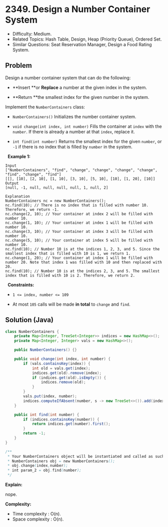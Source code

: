 # 2349. Design a Number Container System

- Difficulty: Medium.
- Related Topics: Hash Table, Design, Heap (Priority Queue), Ordered Set.
- Similar Questions: Seat Reservation Manager, Design a Food Rating System.

## Problem

Design a number container system that can do the following:


	
- **Insert **or **Replace** a number at the given index in the system.
	
- **Return **the smallest index for the given number in the system.


Implement the ```NumberContainers``` class:


	
- ```NumberContainers()``` Initializes the number container system.
	
- ```void change(int index, int number)``` Fills the container at ```index``` with the ```number```. If there is already a number at that ```index```, replace it.
	
- ```int find(int number)``` Returns the smallest index for the given ```number```, or ```-1``` if there is no index that is filled by ```number``` in the system.


 
**Example 1:**

```
Input
["NumberContainers", "find", "change", "change", "change", "change", "find", "change", "find"]
[[], [10], [2, 10], [1, 10], [3, 10], [5, 10], [10], [1, 20], [10]]
Output
[null, -1, null, null, null, null, 1, null, 2]

Explanation
NumberContainers nc = new NumberContainers();
nc.find(10); // There is no index that is filled with number 10. Therefore, we return -1.
nc.change(2, 10); // Your container at index 2 will be filled with number 10.
nc.change(1, 10); // Your container at index 1 will be filled with number 10.
nc.change(3, 10); // Your container at index 3 will be filled with number 10.
nc.change(5, 10); // Your container at index 5 will be filled with number 10.
nc.find(10); // Number 10 is at the indices 1, 2, 3, and 5. Since the smallest index that is filled with 10 is 1, we return 1.
nc.change(1, 20); // Your container at index 1 will be filled with number 20. Note that index 1 was filled with 10 and then replaced with 20. 
nc.find(10); // Number 10 is at the indices 2, 3, and 5. The smallest index that is filled with 10 is 2. Therefore, we return 2.
```

 
**Constraints:**


	
- ```1 <= index, number <= 109```
	
- At most ```105``` calls will be made **in total** to ```change``` and ```find```.



## Solution (Java)

```java
class NumberContainers {
    private Map<Integer, TreeSet<Integer>> indices = new HashMap<>();
    private Map<Integer, Integer> vals = new HashMap<>();

    public NumberContainers() {}

    public void change(int index, int number) {
        if (vals.containsKey(index)) {
            int old = vals.get(index);
            indices.get(old).remove(index);
            if (indices.get(old).isEmpty()) {
                indices.remove(old);
            }
        }
        vals.put(index, number);
        indices.computeIfAbsent(number, s -> new TreeSet<>()).add(index);
    }

    public int find(int number) {
        if (indices.containsKey(number)) {
            return indices.get(number).first();
        }
        return -1;
    }
}

/**
 * Your NumberContainers object will be instantiated and called as such:
 * NumberContainers obj = new NumberContainers();
 * obj.change(index,number);
 * int param_2 = obj.find(number);
 */
```

**Explain:**

nope.

**Complexity:**

* Time complexity : O(n).
* Space complexity : O(n).

